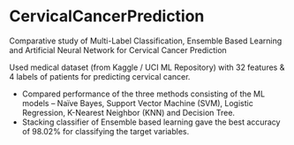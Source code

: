 # CervicalCancerPrediction
Comparative study of Multi-Label Classification, Ensemble Based Learning and Artificial Neural Network for Cervical Cancer Prediction

Used medical dataset (from Kaggle / UCI ML Repository) with 32 features & 4 labels of patients for predicting cervical cancer.
- Compared performance of the three methods consisting of the ML models – Naïve Bayes, Support Vector Machine (SVM), Logistic Regression, K-Nearest Neighbor (KNN) and Decision Tree.
- Stacking classifier of Ensemble based learning gave the best accuracy of 98.02% for classifying the target variables.
